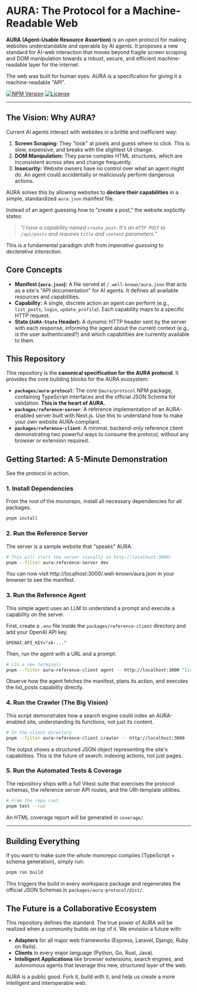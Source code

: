 # AURA: The Protocol for a Machine-Readable Web

**AURA (Agent-Usable Resource Assertion)** is an open protocol for making websites understandable and operable by AI agents. It proposes a new standard for AI-web interaction that moves beyond fragile screen scraping and DOM manipulation towards a robust, secure, and efficient machine-readable layer for the internet.

The web was built for human eyes. AURA is a specification for giving it a machine-readable "API".

[![NPM Version](https://img.shields.io/npm/v/@aura/protocol.svg)](https://www.npmjs.com/package/@aura/protocol)
[![License](https://img.shields.io/badge/license-MIT-blue.svg)](LICENSE)

---

## The Vision: Why AURA?

Current AI agents interact with websites in a brittle and inefficient way:
1. **Screen Scraping:** They "look" at pixels and guess where to click. This is slow, expensive, and breaks with the slightest UI change.
2. **DOM Manipulation:** They parse complex HTML structures, which are inconsistent across sites and change frequently.
3. **Insecurity:** Website owners have no control over what an agent might do. An agent could accidentally or maliciously perform dangerous actions.

AURA solves this by allowing websites to **declare their capabilities** in a simple, standardized `aura.json` manifest file.

Instead of an agent guessing how to "create a post," the website explicitly states:
> *"I have a capability named `create_post`. It's an `HTTP POST` to `/api/posts` and requires `title` and `content` parameters."*

This is a fundamental paradigm shift from *imperative guessing* to *declarative interaction*.

## Core Concepts

* **Manifest (`aura.json`):** A file served at `/.well-known/aura.json` that acts as a site's "API documentation" for AI agents. It defines all available resources and capabilities.
* **Capability:** A single, discrete action an agent can perform (e.g., `list_posts`, `login`, `update_profile`). Each capability maps to a specific HTTP request.
* **State (`AURA-State` Header):** A dynamic HTTP header sent by the server with each response, informing the agent about the current context (e.g., is the user authenticated?) and which capabilities are currently available to them.

## This Repository

This repository is the **canonical specification for the AURA protocol**. It provides the core building blocks for the AURA ecosystem:

* **`packages/aura-protocol`**: The core `@aura/protocol` NPM package, containing TypeScript interfaces and the official JSON Schema for validation. **This is the heart of AURA.**
* **`packages/reference-server`**: A reference implementation of an AURA-enabled server built with Next.js. Use this to understand how to make your own website AURA-compliant.
* **`packages/reference-client`**: A minimal, backend-only reference client demonstrating two powerful ways to consume the protocol, without any browser or extension required.

## Getting Started: A 5-Minute Demonstration

See the protocol in action.

### 1. Install Dependencies

From the root of the monorepo, install all necessary dependencies for all packages.

```bash
pnpm install
```

### 2. Run the Reference Server

The server is a sample website that "speaks" AURA.

```bash
# This will start the server (usually on http://localhost:3000)
pnpm --filter aura-reference-server dev
```

You can now visit http://localhost:3000/.well-known/aura.json in your browser to see the manifest.

### 3. Run the Reference Agent

This simple agent uses an LLM to understand a prompt and execute a capability on the server.

First, create a `.env` file inside the `packages/reference-client` directory and add your OpenAI API key.

```
OPENAI_API_KEY="sk-..."
```

Then, run the agent with a URL and a prompt:

```bash
# (In a new terminal)
pnpm --filter aura-reference-client agent -- http://localhost:3000 "list all the blog posts"
```

Observe how the agent fetches the manifest, plans its action, and executes the list_posts capability directly.

### 4. Run the Crawler (The Big Vision)

This script demonstrates how a search engine could index an AURA-enabled site, understanding its functions, not just its content.

```bash
# In the client directory
pnpm --filter aura-reference-client crawler -- http://localhost:3000
```

The output shows a structured JSON object representing the site's capabilities. This is the future of search: indexing actions, not just pages.

### 5. Run the Automated Tests & Coverage

The repository ships with a full Vitest suite that exercises the protocol schemas, the reference server API routes, and the URI-template utilities.

```bash
# From the repo root
pnpm test --run
```

An HTML coverage report will be generated in `coverage/`.

---

## Building Everything

If you want to make sure the whole monorepo compiles (TypeScript + schema generation), simply run:

```bash
pnpm run build
```

This triggers the build in every workspace package and regenerates the official JSON Schemas in `packages/aura-protocol/dist/`.

## The Future is a Collaborative Ecosystem

This repository defines the standard. The true power of AURA will be realized when a community builds on top of it. We envision a future with:

* **Adapters** for all major web frameworks (Express, Laravel, Django, Ruby on Rails).
* **Clients** in every major language (Python, Go, Rust, Java).
* **Intelligent Applications** like browser extensions, search engines, and autonomous agents that leverage this new, structured layer of the web.

AURA is a public good. Fork it, build with it, and help us create a more intelligent and interoperable web. 